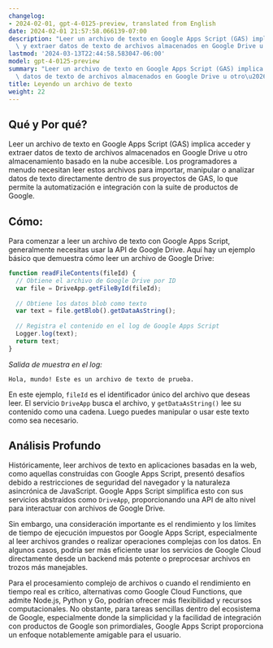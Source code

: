 ```yaml
---
changelog:
- 2024-02-01, gpt-4-0125-preview, translated from English
date: 2024-02-01 21:57:58.066139-07:00
description: "Leer un archivo de texto en Google Apps Script (GAS) implica acceder\
  \ y extraer datos de texto de archivos almacenados en Google Drive u otro\u2026"
lastmod: '2024-03-13T22:44:58.583047-06:00'
model: gpt-4-0125-preview
summary: "Leer un archivo de texto en Google Apps Script (GAS) implica acceder y extraer\
  \ datos de texto de archivos almacenados en Google Drive u otro\u2026"
title: Leyendo un archivo de texto
weight: 22
---
```


## Qué y Por qué?

Leer un archivo de texto en Google Apps Script (GAS) implica acceder y extraer datos de texto de archivos almacenados en Google Drive u otro almacenamiento basado en la nube accesible. Los programadores a menudo necesitan leer estos archivos para importar, manipular o analizar datos de texto directamente dentro de sus proyectos de GAS, lo que permite la automatización e integración con la suite de productos de Google.

## Cómo:

Para comenzar a leer un archivo de texto con Google Apps Script, generalmente necesitas usar la API de Google Drive. Aquí hay un ejemplo básico que demuestra cómo leer un archivo de Google Drive:

```javascript
function readFileContents(fileId) {
  // Obtiene el archivo de Google Drive por ID
  var file = DriveApp.getFileById(fileId);
  
  // Obtiene los datos blob como texto
  var text = file.getBlob().getDataAsString();
  
  // Registra el contenido en el log de Google Apps Script
  Logger.log(text);
  return text;
}
```

*Salida de muestra en el log:*

```
Hola, mundo! Este es un archivo de texto de prueba.
```

En este ejemplo, `fileId` es el identificador único del archivo que deseas leer. El servicio `DriveApp` busca el archivo, y `getDataAsString()` lee su contenido como una cadena. Luego puedes manipular o usar este texto como sea necesario.

## Análisis Profundo

Históricamente, leer archivos de texto en aplicaciones basadas en la web, como aquellas construidas con Google Apps Script, presentó desafíos debido a restricciones de seguridad del navegador y la naturaleza asincrónica de JavaScript. Google Apps Script simplifica esto con sus servicios abstraídos como `DriveApp`, proporcionando una API de alto nivel para interactuar con archivos de Google Drive.

Sin embargo, una consideración importante es el rendimiento y los límites de tiempo de ejecución impuestos por Google Apps Script, especialmente al leer archivos grandes o realizar operaciones complejas con los datos. En algunos casos, podría ser más eficiente usar los servicios de Google Cloud directamente desde un backend más potente o preprocesar archivos en trozos más manejables.

Para el procesamiento complejo de archivos o cuando el rendimiento en tiempo real es crítico, alternativas como Google Cloud Functions, que admite Node.js, Python y Go, podrían ofrecer más flexibilidad y recursos computacionales. No obstante, para tareas sencillas dentro del ecosistema de Google, especialmente donde la simplicidad y la facilidad de integración con productos de Google son primordiales, Google Apps Script proporciona un enfoque notablemente amigable para el usuario.
